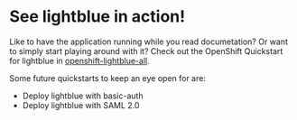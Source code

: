 # See lightblue in action!
Like to have the application running while you read documetation?  Or want to simply start playing around with it?  Check out the OpenShift Quickstart for lightblue in [openshift-lightblue-all](https://github.com/lightblue-platform/openshift-lightblue-all).

Some future quickstarts to keep an eye open for are:
* Deploy lightblue with basic-auth
* Deploy lightblue with SAML 2.0


